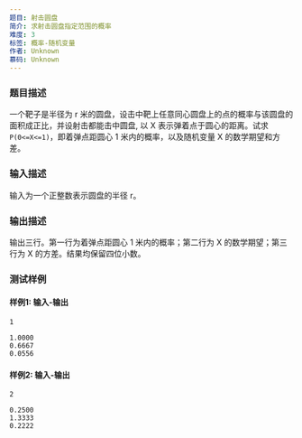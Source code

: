```yaml
---
题目: 射击圆盘
简介: 求射击圆盘指定范围的概率
难度: 3
标签: 概率-随机变量
作者: Unknown
慕码: Unknown
---
```


### 题目描述

一个靶子是半径为 r 米的圆盘，设击中靶上任意同心圆盘上的点的概率与该圆盘的面积成正比，并设射击都能击中圆盘, 以 X 表示弹着点于圆心的距离。试求 `P(0<=X<=1)`，即着弹点距圆心 1 米内的概率，以及随机变量 X 的数学期望和方差。

### 输入描述

输入为一个正整数表示圆盘的半径 r。

### 输出描述

输出三行。第一行为着弹点距圆心 1 米内的概率；第二行为 X 的数学期望；第三行为 X 的方差。结果均保留四位小数。

### 测试样例

#### 样例1: 输入-输出

```
1
```

```
1.0000
0.6667
0.0556
```

#### 样例2: 输入-输出

```
2
```

```
0.2500
1.3333
0.2222
```

